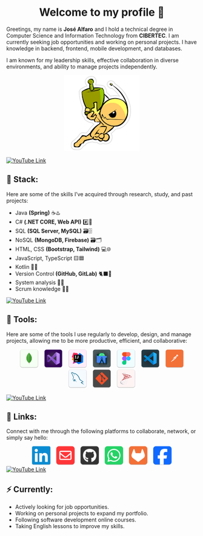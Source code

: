 <h1 align="center">Welcome to my profile 🚀</h1>

<p>
    Greetings, my name is <b>José Alfaro</b> and I hold a technical degree in Computer Science and Information Technology from <b>CIBERTEC</b>. 
    I am currently seeking job opportunities and working on personal projects. I have knowledge in backend, frontend, mobile development, and databases.
</p>

<p>
    I am known for my leadership skills, effective collaboration in diverse environments, and ability to manage projects independently.
</p>

<p align="center">
    <img src="./img/alien.webp" width="200px" alt="Alien">
</p>

<a href="https://www.youtube.com/watch?v=Up6Lmv4yoHg">
    <img src="https://user-images.githubusercontent.com/73097560/115834477-dbab4500-a447-11eb-908a-139a6edaec5c.gif" alt="YouTube Link">
</a>

<h2>🌟 Stack:</h2>
<p>Here are some of the skills I’ve acquired through research, study, and past projects:</p>
<ul>
    <li>Java <b>(Spring)</b> ☕♨️</li>
    <li>C# <b>(.NET CORE, Web API)</b> #️⃣🤖</li>
    <li>SQL <b>(SQL Server, MySQL)</b> 🗃️🗄️</li>
    <li>NoSQL <b>(MongoDB, Firebase)</b> 🗃️🗂️</li>
    <li>HTML, CSS <b>(Bootstrap, Tailwind)</b> 💻🌐</li>
    <li>JavaScript, TypeScript 🟨🟦</li>
    <li>Kotlin 📱✨</li>
    <li>Version Control <b>(GitHub, GitLab)</b> 🐈‍⬛🦊</li>
    <li>System analysis 📝🏅</li>
    <li>Scrum knowledge 🔄🎯</li>
</ul>

<a href="https://www.youtube.com/watch?v=wflrhtGXWZw">
    <img src="https://user-images.githubusercontent.com/73097560/115834477-dbab4500-a447-11eb-908a-139a6edaec5c.gif" alt="YouTube Link">
</a>

<h2>🧰 Tools:</h2>
<p>
    Here are some of the tools I use regularly to develop, design, and manage projects, allowing me to be more productive, efficient, and collaborative:
</p>
<p align="center">
    <img src="./img/MongoDB.png" alt="MongoDB" style="width: 50px; height: auto; object-fit: contain;" hspace="5"/>
    <img src="./img/VisualStudio.png" alt="Visual Studio" style="width: 50px; height: auto; object-fit: contain;" hspace="5"/>
    <img src="./img/IntelliJ.png" alt="IntelliJ IDEA" style="width: 50px; height: auto; object-fit: contain;" hspace="5"/>
    <img src="./img/AndroidStudio.png" alt="Android Studio" style="width: 50px; height: auto; object-fit: contain;" hspace="5"/>
    <img src="./img/Figma.png" alt="Figma" style="width: 50px; height: auto; object-fit: contain;" hspace="5"/>
    <img src="./img/VisualStudioCode.png" alt="Visual Studio Code" style="width: 50px; height: auto; object-fit: contain;" hspace="5"/>
    <img src="./img/Postman.png" alt="Postman" style="width: 50px; height: auto; object-fit: contain;" hspace="5"/>
    <img src="./img/MySQL.png" alt="MySQL" style="width: 50px; height: auto; object-fit: contain;" hspace="5"/>
    <img src="./img/Git.png" alt="Git" style="width: 50px; height: auto; object-fit: contain;" hspace="5"/>
    <img src="./img/SQLServer.png" alt="SQL Server" style="width: 50px; height: auto; object-fit: contain;" hspace="5"/>
</p>

<a href="https://www.youtube.com/watch?v=HcuB_kpX3tc">
    <img src="https://user-images.githubusercontent.com/73097560/115834477-dbab4500-a447-11eb-908a-139a6edaec5c.gif" alt="YouTube Link">
</a>

<h2>🏹 Links:</h2>
<p>
    Connect with me through the following platforms to collaborate, network, or simply say hello:
</p>
<div align="center">
    <a href="https://www.linkedin.com/in/jos%C3%A9-alfaro/"><img src="./img/LinkedIn.png" alt="LinkedIn"  width="50px" hspace="5"/></a>
    <a href="mailto:joseantonioalfarosalcedo@gmail.com"><img src="./img/Email.png" alt="Email"  width="50px" hspace="5"/></a>
    <a href="https://github.com/JoseAlfaroo"><img src="https://raw.githubusercontent.com/JoseAlfaroo/JoseAlfaroo/refs/heads/main/img/GitHub.png" alt="GitHub"  width="50px" hspace="5"/></a>
    <a href="https://wa.me/+51926833733"><img src="./img/WhatsApp.png" alt="WhatsApp"  width="50px" hspace="5"/></a>
    <a href="https://gitlab.com/JoseAlfaroo"><img src="./img/GitLab.png" alt="GitLab"  width="50px" hspace="5"/></a>
    <a href="https://www.facebook.com/JoseAlfaro0/"><img src="./img/Facebook.png" alt="Facebook"  width="50px" hspace="5"/></a>
</div>

<a href="https://www.youtube.com/watch?v=l-Yclah0I-M">
    <img src="https://user-images.githubusercontent.com/73097560/115834477-dbab4500-a447-11eb-908a-139a6edaec5c.gif" alt="YouTube Link">
</a>

<h2>⚡ Currently:</h2>
<ul>
    <li>Actively looking for job opportunities.</li>
    <li>Working on personal projects to expand my portfolio.</li>
    <li>Following software development online courses.</li>
    <li>Taking English lessons to improve my skills.</li>
</ul>
